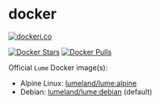 # docker

[![dockeri.co](https://dockeri.co/image/lume)](https://hub.docker.com/_/lume/)

[![Docker Stars](https://img.shields.io/docker/stars/_/lume.svg?style=flat-square)](https://hub.docker.com/_/lume/)
[![Docker Pulls](https://img.shields.io/docker/pulls/_/lume.svg?style=flat-square)](https://hub.docker.com/_/lume/)

Official `Lume` Docker image(s):

- Alpine Linux: [lumeland/lume:alpine](https://hub.docker.com/_/lume/)
- Debian: [lumeland/lume:debian](https://hub.docker.com/_/lume/) (default)
